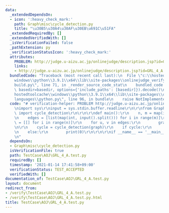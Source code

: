 ```yaml
---
data:
  _extendedDependsOn:
  - icon: ':heavy_check_mark:'
    path: Graph\misc\cycle_detection.py
    title: "\u30B5\u30A4\u30AF\u30EB\u691C\u51FA"
  _extendedRequiredBy: []
  _extendedVerifiedWith: []
  _isVerificationFailed: false
  _pathExtension: py
  _verificationStatusIcon: ':heavy_check_mark:'
  attributes:
    PROBLEM: http://judge.u-aizu.ac.jp/onlinejudge/description.jsp?id=GRL_4_A
    links:
    - http://judge.u-aizu.ac.jp/onlinejudge/description.jsp?id=GRL_4_A
  bundledCode: "Traceback (most recent call last):\n  File \"c:\\hostedtoolcache\\\
    windows\\python\\3.9.1\\x64\\lib\\site-packages\\onlinejudge_verify\\documentation\\\
    build.py\", line 71, in _render_source_code_stat\n    bundled_code = language.bundle(stat.path,\
    \ basedir=basedir, options={'include_paths': [basedir]}).decode()\n  File \"c:\\\
    hostedtoolcache\\windows\\python\\3.9.1\\x64\\lib\\site-packages\\onlinejudge_verify\\\
    languages\\python.py\", line 96, in bundle\n    raise NotImplementedError\nNotImplementedError\n"
  code: "# verification-helper: PROBLEM http://judge.u-aizu.ac.jp/onlinejudge/description.jsp?id=GRL_4_A\r\
    \nimport sys\r\ninput = sys.stdin.buffer.readline\r\n\r\nfrom Graph.misc.cycle_detection\
    \ import cycle_detection\r\n\r\n\r\ndef main():\r\n    n, m = map(int, input().split())\r\
    \n    edges = [list(map(int, input().split())) for i in range(m)]\r\n\r\n    graph\
    \ = [[] for i in range(n)]\r\n    for u, v in edges:\r\n        graph[u].append(v)\r\
    \n\r\n    cycle = cycle_detection(graph)\r\n    if cycle:\r\n        print(1)\r\
    \n    else:\r\n        print(0)\r\n\r\n\r\nif __name__ == '__main__':\r\n    main()\r\
    \n"
  dependsOn:
  - Graph\misc\cycle_detection.py
  isVerificationFile: true
  path: TestCase\AOJ\GRL_4_A.test.py
  requiredBy: []
  timestamp: '2021-01-14 17:41:58+09:00'
  verificationStatus: TEST_ACCEPTED
  verifiedWith: []
documentation_of: TestCase\AOJ\GRL_4_A.test.py
layout: document
redirect_from:
- /verify\TestCase\AOJ\GRL_4_A.test.py
- /verify\TestCase\AOJ\GRL_4_A.test.py.html
title: TestCase\AOJ\GRL_4_A.test.py
---
```

